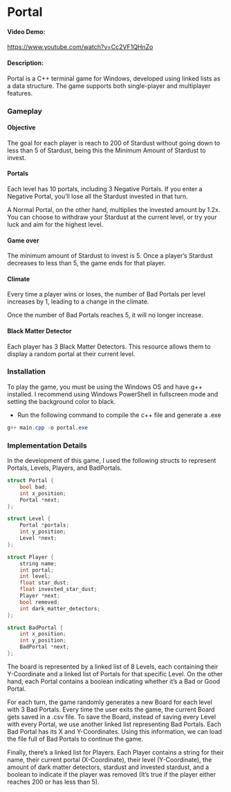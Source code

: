 # Portal
#### Video Demo:
https://www.youtube.com/watch?v=Cc2VF1QHnZo
#### Description:
Portal is a C++ terminal game for Windows, developed using linked lists as a data structure. The game supports both single-player and multiplayer features.

### Gameplay
#### Objective
The goal for each player is reach to 200 of Stardust without going down to less than 5 of Stardust, being this the Minimum Amount of Stardust to invest.
#### Portals
Each level has 10 portals, including 3 Negative Portals. If you enter a Negative Portal, you’ll lose all the Stardust invested in that turn.

A Normal Portal, on the other hand, multiplies the invested amount by 1.2x. You can choose to withdraw your Stardust at the current level, or try your luck and aim for the highest level.

#### Game over
The minimum amount of Stardust to invest is 5. Once a player’s Stardust decreases to less than 5, the game ends for that player.

#### Climate
Every time a player wins or loses, the number of Bad Portals per level increases by 1, leading to a change in the climate.

Once the number of Bad Portals reaches 5, it will no longer increase.

#### Black Matter Detector
Each player has 3 Black Matter Detectors. This resource allows them to display a random portal at their current level.

### Installation
To play the game, you must be using the Windows OS and have g++ installed. I recommend using Windows PowerShell in fullscreen mode and setting the background color to black.


- Run the following command to compile the c++ file and generate a .exe

```PowerShell
g++ main.cpp -o portal.exe
```

### Implementation Details
In the development of this game, I used the following structs to represent Portals, Levels, Players, and BadPortals.

```c++
struct Portal {
    bool bad;
    int x_position;
    Portal *next;
};

struct Level {
    Portal *portals;
    int y_position;
    Level *next;
};

struct Player {
    string name;
    int portal;
    int level;
    float star_dust;
    float invested_star_dust;
    Player *next;
    bool removed;
    int dark_matter_detectors;
};

struct BadPortal {
    int x_position;
    int y_position;
    BadPortal *next;
};
```

The board is represented by a linked list of 8 Levels, each containing their Y-Coordinate and a linked list of Portals for that specific Level. On the other hand, each Portal contains a boolean indicating whether it’s a Bad or Good Portal.

For each turn, the game randomly generates a new Board for each level with 3 Bad Portals. Every time the user exits the game, the current Board gets saved in a .csv file. To save the Board, instead of saving every Level with every Portal, we use another linked list representing Bad Portals. Each Bad Portal has its X and Y-Coordinates. Using this information, we can load the file full of Bad Portals to continue the game.

Finally, there’s a linked list for Players. Each Player contains a string for their name, their current portal (X-Coordinate), their level (Y-Coordinate), the amount of dark matter detectors, stardust and invested stardust, and a boolean to indicate if the player was removed (It’s true if the player either reaches 200 or has less than 5).
